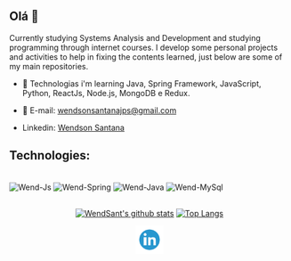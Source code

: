 ## Olá 👋

<!-- Atualmente cursando Análise e desenvolvimento de sistemas e estudando programação por meio de cursos na internet. Desenvolvo alguns projetos pessoais e atividades para ajudar na fixação dos conteúdos aprendidos, logo abaixo tem alguns dos meus principais repositórios. -->

Currently studying Systems Analysis and Development and studying programming through internet courses. I develop some personal projects and activities to help in fixing the contents learned, just below are some of my main repositories.

- 🌱 Technologias i'm learning Java, Spring Framework, JavaScript, Python, ReactJs, Node.js, MongoDB e Redux.
- 📩 E-mail: wendsonsantanajps@gmail.com

- Linkedin: [Wendson Santana](https://www.linkedin.com/in/wendsant/)

## Technologies:

<div style="display: inline_block"><br>
<!-- <img align="center" alt="Wend-React" height="30" width="40" src="https://cdn.jsdelivr.net/gh/devicons/devicon/icons/react/react-original.svg" /> -->

<img align="center" alt="Wend-Js" height="30" width="40"  src="https://cdn.jsdelivr.net/gh/devicons/devicon/icons/javascript/javascript-original.svg" />

<!-- <img align="center" alt="Wend-NodeJs" height="30" width="40"  src="https://cdn.jsdelivr.net/gh/devicons/devicon/icons/nodejs/nodejs-original.svg" /> -->

<img align="center" alt="Wend-Spring" height="40" width="40"  src="https://cdn.jsdelivr.net/gh/devicons/devicon/icons/spring/spring-original-wordmark.svg" />

<img align="center" alt="Wend-Java" height="50" width="45"  src="https://cdn.jsdelivr.net/gh/devicons/devicon/icons/java/java-original-wordmark.svg" />
<img align="center" alt="Wend-MySql" height="50" width="50" src="https://cdn.jsdelivr.net/gh/devicons/devicon/icons/mysql/mysql-original-wordmark.svg" />

</div>

##

<div align="center" >

[![WendSant's github stats](https://github-readme-stats.vercel.app/api?username=wendsant&count_private=trueshow_icons=true&theme=radical&bg_color=30,0d0d0d,191919&title_color=fff&text_color=fff&icon_color=79ff97)](https://github.com/anuraghazra/github-readme-stats)
[![Top Langs](https://github-readme-stats.vercel.app/api/top-langs/?username=wendsant&layout=compact&theme=radical&bg_color=30,0d0d0d,191919&title_color=fff&text_color=fff&icon_color=79ff97)](https://github.com/anuraghazra/github-readme-stats)

   <a href="https://www.linkedin.com/in/wendsant/">
    <img src="./github/linkedin.png" alt="linkedin" height="50">
   </a>
</div>
